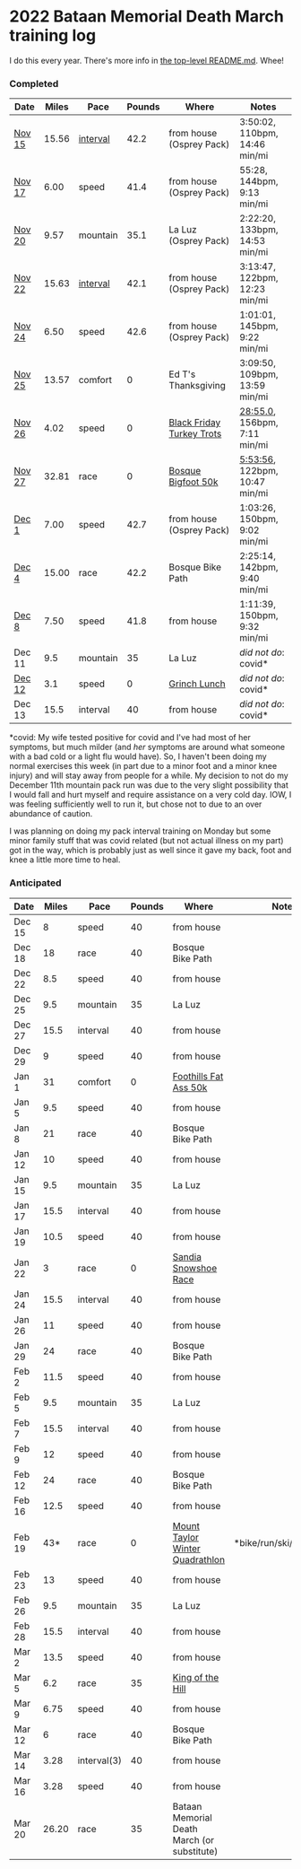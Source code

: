 # 2022 Bataan Memorial Death March training log

I do this every year.  There's more info in [the top-level README.md](README.md).  Whee!

### Completed

|Date|Miles|Pace|Pounds|Where|Notes|
|----|-----|----|------|-----|-----|
|<a name="nov-15" href="https://www.strava.com/activities/6262984983">Nov 15</a>|15.56|<a href="https://github.com/ctm/misc_running/blob/master/Monday_Intervals#L3348-L3389">interval</a>|42.2|from house (Osprey Pack)|3:50:02, 110bpm, 14:46 min/mi|
|<a name="nov-17" href="https://www.strava.com/activities/6270679841">Nov 17</a>|6.00|speed|41.4|from house (Osprey Pack)|55:28, 144bpm, 9:13 min/mi|
|<a name="nov-20" href="https://www.strava.com/activities/6284284137">Nov 20</a>|9.57|mountain|35.1|La Luz (Osprey Pack)|2:22:20, 133bpm, 14:53 min/mi|
|<a name="nov-22" href="https://www.strava.com/activities/6293320813">Nov 22</a>|15.63|<a href="https://github.com/ctm/misc_running/blob/master/Monday_Intervals#L3392-L3419">interval</a>|42.1|from house (Osprey Pack)|3:13:47, 122bpm, 12:23 min/mi|
|<a name="nov-24" href="https://www.strava.com/activities/6301764293">Nov 24</a>|6.50|speed|42.6|from house (Osprey Pack)|1:01:01, 145bpm, 9:22 min/mi|
|<a name="nov-25" href="https://www.strava.com/activities/6307087650">Nov 25</a>|13.57|comfort|0|Ed T's Thanksgiving|3:09:50, 109bpm, 13:59 min/mi|
|<a name="nov-26" href="https://www.strava.com/activities/6310383495">Nov 26</a>|4.02|speed|0|[Black Friday Turkey Trots](https://www.facebook.com/events/1021676181898017)|[28:55.0](https://www.webscorer.com/racedetails?raceid=261645&did=303089), 156bpm, 7:11 min/mi|
|<a name="nov-27" href="https://www.strava.com/activities/6314837602">Nov 27</a>|32.81|race|0|[Bosque Bigfoot 50k](https://ultrasignup.com/register.aspx?did=83239)|[5:53:56](https://ultrasignup.com/results_event.aspx?did=83239#id220546), 122bpm, 10:47 min/mi|
|<a name="dec-1" href="https://www.strava.com/activities/6330514607">Dec 1</a>|7.00|speed|42.7|from house (Osprey Pack)|1:03:26, 150bpm, 9:02 min/mi|
|<a name="dec-4" href="https://www.strava.com/activities/6343443634">Dec 4</a>|15.00|race|42.2|Bosque Bike Path|2:25:14, 142bpm, 9:40 min/mi|
|<a name="dec-8" href="https://www.strava.com/activities/6359067571">Dec 8</a>|7.50|speed|41.8|from house|1:11:39, 150bpm, 9:32 min/mi|
|Dec 11|9.5|mountain|35|La Luz|_did not do_: covid*|
|<a name="dec-12" href="https://www.strava.com/activities/6376209642">Dec 12</a>|3.1|speed|0|[Grinch Lunch](https://www.facebook.com/events/1021676181898017)|_did not do_: covid*|
|Dec 13|15.5|interval|40|from house|_did not do_: covid*|

*covid: My wife tested positive for covid and I've had most of her
symptoms, but much milder (and _her_ symptoms are around what someone
with a bad cold or a light flu would have).  So, I haven't been doing
my normal exercises this week (in part due to a minor foot and a minor
knee injury) and will stay away from people for a while.  My decision
to not do my December 11th mountain pack run was due to the very
slight possibility that I would fall and hurt myself and require
assistance on a very cold day. IOW, I was feeling sufficiently well to
run it, but chose not to due to an over abundance of caution.

I was planning on doing my pack interval training on Monday but some
minor family stuff that was covid related (but not actual illness on
my part) got in the way, which is probably just as well since it gave
my back, foot and knee a little more time to heal.

### Anticipated

|Date|Miles|Pace|Pounds|Where|Notes|
|----|-----|----|------|-----|-----|
|Dec 15|8|speed|40|from house||
|Dec 18|18|race|40|Bosque Bike Path||
|Dec 22|8.5|speed|40|from house||
|Dec 25|9.5|mountain|35|La Luz||
|Dec 27|15.5|interval|40|from house||
|Dec 29|9|speed|40|from house||
|Jan 1|31|comfort|0|[Foothills Fat Ass 50k](https://newmexicofa50k.wordpress.com/foothills-50k/)||
|Jan 5|9.5|speed|40|from house||
|Jan 8|21|race|40|Bosque Bike Path||
|Jan 12|10|speed|40|from house||
|Jan 15|9.5|mountain|35|La Luz||
|Jan 17|15.5|interval|40|from house||
|Jan 19|10.5|speed|40|from house||
|Jan 22|3|race|0|[Sandia Snowshoe Race](http://sandiasnowshoe.com)||
|Jan 24|15.5|interval|40|from house||
|Jan 26|11|speed|40|from house||
|Jan 29|24|race|40|Bosque Bike Path||
|Feb 2|11.5|speed|40|from house||
|Feb 5|9.5|mountain|35|La Luz||
|Feb 7|15.5|interval|40|from house||
|Feb 9|12|speed|40|from house||
|Feb 12|24|race|40|Bosque Bike Path||
|Feb 16|12.5|speed|40|from house||
|Feb 19|43*|race|0|[Mount Taylor Winter Quadrathlon](http://www.mttaylorquad.org)|*bike/run/ski/snowshoe|
|Feb 23|13|speed|40|from house||
|Feb 26|9.5|mountain|35|La Luz||
|Feb 28|15.5|interval|40|from house||
|Mar 2|13.5|speed|40|from house||
|Mar 5|6.2|race|35|[King of the Hill](https://www.loslunasnm.gov/721/King-of-the-Hill)||
|Mar 9|6.75|speed|40|from house||
|Mar 12|6|race|40|Bosque Bike Path||
|Mar 14|3.28|interval(3)|40|from house||
|Mar 16|3.28|speed|40|from house||
|Mar 20|26.20|race|35|Bataan Memorial Death March (or substitute)||
